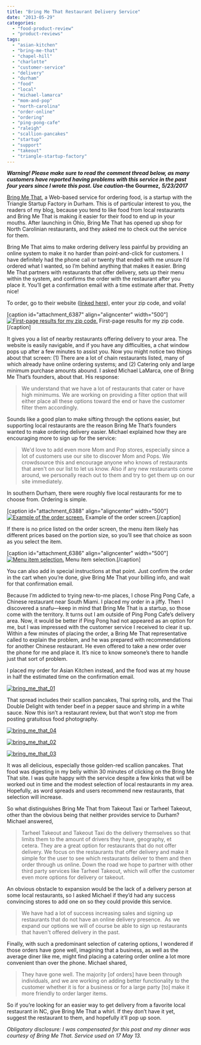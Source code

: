 ```yaml
---
title: "Bring Me That Restaurant Delivery Service"
date: "2013-05-29"
categories: 
  - "food-product-review"
  - "product-reviews"
tags: 
  - "asian-kitchen"
  - "bring-me-that"
  - "chapel-hill"
  - "charlotte"
  - "customer-service"
  - "delivery"
  - "durham"
  - "food"
  - "local"
  - "michael-lamarca"
  - "mom-and-pop"
  - "north-carolina"
  - "order-online"
  - "ordering"
  - "ping-pong-cafe"
  - "raleigh"
  - "scallion-pancakes"
  - "startup"
  - "support"
  - "takeout"
  - "triangle-startup-factory"
---
```


_**Warning! Please make sure to read the comment thread below, as many customers have reported having problems with this service in the past four years since I wrote this post. Use caution-**_**the Gourmez,** _**5/23/2017**_

[Bring Me That](http://www.bringmethat.com/), a Web-based service for ordering food, is a startup with the Triangle Startup Factory in Durham. This is of particular interest to you, the readers of my blog, because you tend to like food from local restaurants and Bring Me That is making it easier for their food to end up in your mouths. After launching in Ohio, Bring Me That has opened up shop for North Carolinian restaurants, and they asked me to check out the service for them.

Bring Me That aims to make ordering delivery less painful by providing an online system to make it no harder than point-and-click for customers. I have definitely had the phone call or twenty that ended with me unsure I’d ordered what I wanted, so I’m behind anything that makes it easier. Bring Me That partners with restaurants that offer delivery, sets up their menu within the system, and confirms the order with the restaurant after you place it. You’ll get a confirmation email with a time estimate after that. Pretty nice!

To order, go to their website ([linked here](http://www.bringmethat.com/)), enter your zip code, and voila!

\[caption id="attachment\_6387" align="aligncenter" width="500"\][![First-page results for my zip code.](http://s3.amazonaws.com/thegourmez-wpmedia/2013/05/bmt-restaurant-list-500x281.jpg)](http://www.thegourmez.com/2013/05/bring-me-that-restaurant-delivery-service/bmt-restaurant-list/) First-page results for my zip code.\[/caption\]

It gives you a list of nearby restaurants offering delivery to your area. The website is easily navigable, and if you have any difficulties, a chat window pops up after a few minutes to assist you. Now you might notice two things about that screen: (1) There are a lot of chain restaurants listed, many of which already have online ordering systems; and (2) Catering only and large minimum purchase amounts abound. I asked Michael LaMarca, one of Bring Me That’s founders, about that. His response:

> We understand that we have a lot of restaurants that cater or have high minimums. We are working on providing a filter option that will either place all these options toward the end or have the customer filter them accordingly.

Sounds like a good plan to make sifting through the options easier, but supporting local restaurants are the reason Bring Me That’s founders wanted to make ordering delivery easier. Michael explained how they are encouraging more to sign up for the service:

> We'd love to add even more Mom and Pop stores, especially since a lot of customers use our site to discover Mom and Pops. We crowdsource this and encourage anyone who knows of restaurants that aren't on our list to let us know. Also if any new restaurants come around, we personally reach out to them and try to get them up on our site immediately.

In southern Durham, there were roughly five local restaurants for me to choose from. Ordering is simple.

\[caption id="attachment\_6388" align="aligncenter" width="500"\][![Example of the order screen.](http://s3.amazonaws.com/thegourmez-wpmedia/2013/05/order-screen-500x281.jpg)](http://www.thegourmez.com/2013/05/bring-me-that-restaurant-delivery-service/order-screen/) Example of the order screen.\[/caption\]

If there is no price listed on the order screen, the menu item likely has different prices based on the portion size, so you’ll see that choice as soon as you select the item.

\[caption id="attachment\_6386" align="aligncenter" width="500"\][![Menu item selection.](http://s3.amazonaws.com/thegourmez-wpmedia/2013/05/bmt-menu-item-500x373.jpg)](http://www.thegourmez.com/2013/05/bring-me-that-restaurant-delivery-service/bmt-menu-item/) Menu item selection.\[/caption\]

You can also add in special instructions at that point. Just confirm the order in the cart when you’re done, give Bring Me That your billing info, and wait for that confirmation email.

Because I’m addicted to trying new-to-me places, I chose Ping Pong Cafe, a Chinese restaurant near South Miami. I placed my order in a jiffy. Then I discovered a snafu—keep in mind that Bring Me That is a startup, so those come with the territory. It turns out I am outside of Ping Pong Cafe’s delivery area. Now, it would be better if Ping Pong had not appeared as an option for me, but I was impressed with the customer service I received to clear it up. Within a few minutes of placing the order, a Bring Me That representative called to explain the problem, and he was prepared with recommendations for another Chinese restaurant. He even offered to take a new order over the phone for me and place it. It’s nice to know someone’s there to handle just that sort of problem.

I placed my order for Asian Kitchen instead, and the food was at my house in half the estimated time on the confirmation email.

[![bring_me_that_01](http://s3.amazonaws.com/thegourmez-wpmedia/2013/05/bring_me_that_01.jpg)](http://www.thegourmez.com/2013/05/bring-me-that-restaurant-delivery-service/bring_me_that_01/)

That spread includes their scallion pancakes, Thai spring rolls, and the Thai Double Delight with tender beef in a pepper sauce and shrimp in a white sauce. Now this isn’t a restaurant review, but that won't stop me from posting gratuitous food photography.

[![bring_me_that_04](http://s3.amazonaws.com/thegourmez-wpmedia/2013/05/bring_me_that_04.jpg)](http://www.thegourmez.com/2013/05/bring-me-that-restaurant-delivery-service/bring_me_that_04/)

[![bring_me_that_02](http://s3.amazonaws.com/thegourmez-wpmedia/2013/05/bring_me_that_02.jpg)](http://www.thegourmez.com/2013/05/bring-me-that-restaurant-delivery-service/bring_me_that_02/)

[![bring_me_that_03](http://s3.amazonaws.com/thegourmez-wpmedia/2013/05/bring_me_that_03.jpg)](http://www.thegourmez.com/2013/05/bring-me-that-restaurant-delivery-service/bring_me_that_03/)

It was all delicious, especially those golden-red scallion pancakes. That food was digesting in my belly within 30 minutes of clicking on the Bring Me That site. I was quite happy with the service despite a few kinks that will be worked out in time and the modest selection of local restaurants in my area. Hopefully, as word spreads and users recommend new restaurants, that selection will increase.

So what distinguishes Bring Me That from Takeout Taxi or Tarheel Takeout, other than the obvious being that neither provides service to Durham? Michael answered,

> Tarheel Takeout and Takeout Taxi do the delivery themselves so that limits them to the amount of drivers they have, geography, et cetera. They are a great option for restaurants that do not offer delivery. We focus on the restaurants that offer delivery and make it simple for the user to see which restaurants deliver to them and then order through us online. Down the road we hope to partner with other third party services like Tarheel Takeout, which will offer the customer even more options for delivery or takeout.

An obvious obstacle to expansion would be the lack of a delivery person at some local restaurants, so I asked Michael if they’d had any success convincing stores to add one on so they could provide this service.

> We have had a lot of success increasing sales and signing up restaurants that do not have an online delivery presence.  As we expand our options we will of course be able to sign up restaurants that haven't offered delivery in the past.

Finally, with such a predominant selection of catering options, I wondered if those orders have gone well, imagining that a business, as well as the average diner like me, might find placing a catering order online a lot more convenient than over the phone. Michael shared,

> They have gone well. The majority \[of orders\] have been through individuals, and we are working on adding better functionality to the customer whether it is for a business or for a large party \[to\] make it more friendly to order larger items.

So if you’re looking for an easier way to get delivery from a favorite local restaurant in NC, give Bring Me That a whirl. If they don’t have it yet, suggest the restaurant to them, and hopefully it’ll pop up soon.

_Obligatory disclosure: I was compensated for this post and my dinner was courtesy of Bring Me That. Service used on 17 May 13._

